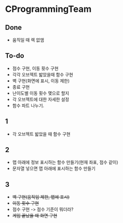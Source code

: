# CProgrammingTeam

## Done
- 움직일 때 렉 없앰

## To-do
- 점수 구현, 이동 횟수 구현
- 각각 오브젝트 밟았을때 함수 구현
- 벽 구현(화면에 표시, 이동 제한)
- 종료 구현
- 난이도별 이동 횟수 몇으로 할지
- 각 오브젝트에 대한 자세한 설정
- 함수 파트 나누기.
## 1
- 각 오브젝트 밟았을 때 함수 구현
## 2
- 맵 아래에 정보 표시하는 함수 만들기(현재 좌표, 점수 같이)
- 문자열 넣으면 맵 아래에 표시하는 함수 만들기
## 3
- ~~벽 구현(움직임 제한, 맵에 표시)~~
- ~~이동 횟수 구현~~
- 점수 구현 -> 점수 기준이 뭐더라?
- ~~게임 끝났을 때 화면 구현~~
